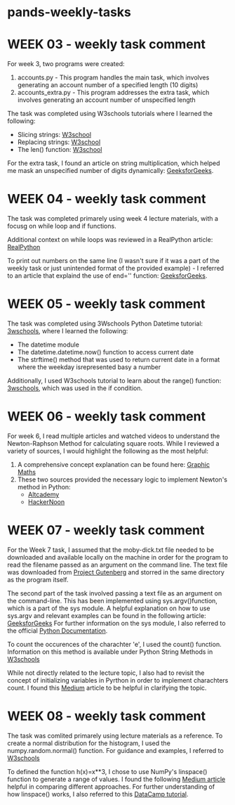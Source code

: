 # pands-weekly-tasks

 # WEEK 03 - weekly task comment
 For week 3, two programs were created: 
  1.  accounts.py - This program handles the main task, which involves generating an account number of a specified length (10 digits)
  2.  accounts_extra.py - This program addresses the extra task, which involves generating an account number of unspecified length 
 
 The task was completed using W3schools tutorials where I learned the following:
 - Slicing strings: [W3school](https://www.w3schools.com/python/python_strings_slicing.asp)
 - Replacing strings: [W3school](https://www.w3schools.com/python/python_strings_modify.asp)
 - The len() function: [W3school](https://www.w3schools.com/python/ref_func_len.asp)
 
 For the extra task, I found an article on string multiplication, which helped me mask an unspecified number of digits dynamically: [GeeksforGeeks](https://www.geeksforgeeks.org/create-multiple-copies-of-a-string-in-python-by-using-multiplication-operator/).


 # WEEK 04 - weekly task comment

The task was completed primarely using week 4 lecture materials, with a focusg on while loop and if functions.

Additional context on while loops was reviewed in a RealPython article: [RealPython](https://realpython.com/python-while-loop/)

To print out numbers on the same line (I wasn't sure if it was a part of the weekly task or just unintended format of the provided example) - I referred to an article that explaind the use of end='' function: [GeeksforGeeks](https://www.geeksforgeeks.org/gfact-50-python-end-parameter-in-print/).


 # WEEK 05 - weekly task comment

The task was completed using 3Wschools Python Datetime tutorial: [3wschools](https://www.w3schools.com/python/python_datetime.asp), where I learned the following:
   - The datetime module
   - The datetime.datetime.now() function to access current date
   - The strftime() method that was used to return current date in a format where the weekday isrepresented basy a number

Additionally, I used W3schools tutorial to learn about the range() function: [3wschools](https://www.w3schools.com/python/ref_func_range.asp), which was used in the if condition.


 # WEEK 06 - weekly task comment
For week 6, I read multiple articles and watched videos to understand the Newton-Raphson Method for calculating square roots. While I reviewed a variety of sources, I would highlight the following as the most helpful:
1) A comprehensive concept explanation can be found here: [Graphic Maths](https://graphicmaths.com/pure/numerical-methods/newton-raphson-method/)
2) These two sources provided the necessary logic to implement Newton's method in Python: 
   - [Altcademy](https://www.altcademy.com/blog/how-to-square-root-in-python/#:~:text=The%20Newton%2DRaphson%20Method,-The%20Newton%2DRaphson&text=refine%20the%20guess%3A-,Start%20with%20an%20initial%20guess%20x0%20.,smaller%20than%20a%20predefined%20threshold.)
   - [HackerNoon](https://hackernoon.com/calculating-the-square-root-of-a-number-using-the-newton-raphson-method-a-how-to-guide-yr4e32zo)


 # WEEK 07 - weekly task comment
For the Week 7 task, I assumed that the moby-dick.txt file needed to be downloaded and available locally on the machine in order for the program to read the filename passed as an argument on the command line. The text file was downloaded from 
[Project Gutenberg](https://www.gutenberg.org/ebooks/2701) and storred in the same directory as the program itself.

The second part of the task involved passing a text file as an argument on the command-line. This has been implemented using sys.argv()function, which is a part of the sys module. A helpful explanation on how to use sys.argv and relevant examples can be found in the following article: [GeeksforGeeks](https://www.geeksforgeeks.org/how-to-use-sys-argv-in-python/) For further information on the sys module, I also referred to the official [Python Documentation](https://docs.python.org/3/library/sys.html).

To count the occurences of the charachter 'e', I used the count() function.  Information on this method is available under Python String Methods in [W3schools](https://www.w3schools.com/python/python_ref_string.asp#gsc.tab=0)

While not directly related to the lecture topic, I also had to revisit the concept of initializing variables in Pyrthon in order to implement charachters count. I found this [Medium](https://medium.com/@esaiahsamuel710/python-variables-data-initialization-and-declaration-647719a470c2
) article to be helpful in clarifying the topic.


# WEEK 08 - weekly task comment
The task was comlited primarely using lecture materials as a reference. To create a normal distribution for the histogram, I used the numpy.random.normal() function. For guidance and examples, I referred to [W3schools](https://www.w3schools.com/python/numpy/numpy_random_normal.asp)

To defined the function h(x)=x**3, I chose to use NumPy's linspace() function to generate a range of values. I found the following [Medium article](https://ogre51.medium.com/python-range-numpy-arange-and-numpy-linspace-17235c629710) helpful in comparing different approaches. For further understanding of how linspace() works, I also referred to this
[DataCamp tutorial](https://www.datacamp.com/tutorial/how-to-use-the-numpy-linspace-function).